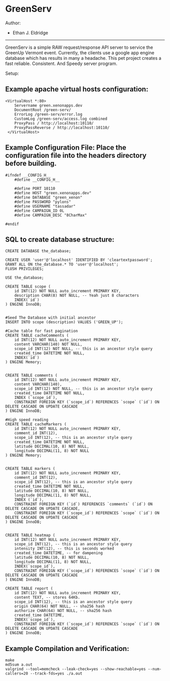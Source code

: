 GreenServ
========================================================================

Author:
- Ethan J. Eldridge


------------------------------------------------------------------------


GreenServ is a simple RAW request/response API server to service the
GreenUp Vermont event. Currently, the clients use a google app engine
database which has results in many a headache. This pet project creates 
a fast reliable. Consistent. And Speedy server program.

Setup:

Example apache virtual hosts configuration:
------------------------------------------------------------------------

	<VirtualHost *:80>
        Servername green.xenonapps.dev
        DocumentRoot /green-serv/
        ErrorLog /green-serv/error.log
        CustomLog /green-serv/access.log combined
        ProxyPass / http://localhost:10110/
        ProxyPassReverse / http://localhost:10110/
     </VirtualHost>

Example Configuration File:
Place the configuration file into the headers directory before building.
------------------------------------------------------------------------

	#ifndef __CONFIG_H__
		#define __CONFIG_H__
	
		#define PORT 10110
		#define HOST "green.xenonapps.dev"
		#define DATABASE "green_xenon"
		#define PASSWORD "pylons"
		#define USERNAME "tassadar"
        #define CAMPAIGN_ID 0L
        #define CAMPAIGN_DESC "8CharMax"
	
	#endif


SQL to create database structure:
------------------------------------------------------------------------

    CREATE DATABASE the_database;
    
    CREATE USER 'user'@'localhost' IDENTIFIED BY 'cleartextpassword';
    GRANT ALL ON the_database.* TO 'user'@'localhost';
    FLUSH PRIVILEGES;
    
    USE the_database;
    
    CREATE TABLE scope (
    	id INT(12) NOT NULL auto_increment PRIMARY KEY,
    	description CHAR(8) NOT NULL, -- Yeah just 8 characters
    	INDEX(`id`)
    ) ENGINE InnoDB;
    
    
    #Seed The Database with initial ancestor
    INSERT INTO scope (description) VALUES ('GREEN_UP');
    
    #Cache table for fast pagination
    CREATE TABLE cacheComments (
    	id INT(12) NOT NULL auto_increment PRIMARY KEY,
    	content VARCHAR(140) NOT NULL,
    	scope_id INT(12) NOT NULL, -- this is an ancestor style query
    	created_time DATETIME NOT NULL,
    	INDEX(`id`)
    ) ENGINE Memory;
    
    
    CREATE TABLE comments (
    	id INT(12) NOT NULL auto_increment PRIMARY KEY,
    	content VARCHAR(140),
    	scope_id INT(12) NOT NULL, -- this is an ancestor style query
    	created_time DATETIME NOT NULL,
    	INDEX (`scope_id`),
    	CONSTRAINT FOREIGN KEY (`scope_id`) REFERENCES `scope` (`id`) ON DELETE CASCADE ON UPDATE CASCADE
    ) ENGINE InnoDB;
    
    #High speed reading
    CREATE TABLE cacheMarkers (
    	id INT(12) NOT NULL auto_increment PRIMARY KEY,
    	comment_id INT(12),
    	scope_id INT(12), -- this is an ancestor style query
    	created_time DATETIME NOT NULL,
    	latitude DECIMAL(10, 8) NOT NULL,
    	longitude DECIMAL(11, 8) NOT NULL
    ) ENGINE Memory;
    
    
    CREATE TABLE markers (
    	id INT(12) NOT NULL auto_increment PRIMARY KEY,
    	comment_id INT(12),
    	scope_id INT(12), -- this is an ancestor style query
    	created_time DATETIME NOT NULL,
    	latitude DECIMAL(10, 8) NOT NULL,
    	longitude DECIMAL(11, 8) NOT NULL,
    	INDEX (`id`),
    	CONSTRAINT FOREIGN KEY (`id`) REFERENCES `comments` (`id`) ON DELETE CASCADE ON UPDATE CASCADE,
    	CONSTRAINT FOREIGN KEY (`scope_id`) REFERENCES `scope` (`id`) ON DELETE CASCADE ON UPDATE CASCADE
    ) ENGINE InnoDB;
    
    
    CREATE TABLE heatmap (
    	id INT(12) NOT NULL auto_increment PRIMARY KEY,
    	scope_id INT(12), -- this is an ancestor style query
    	intensity INT(12), -- this is seconds worked
    	created_time DATETIME, -- for dampening
    	latitude DECIMAL(10, 8) NOT NULL,
    	longitude DECIMAL(11, 8) NOT NULL,
    	INDEX(`scope_id`),
    	CONSTRAINT FOREIGN KEY (`scope_id`) REFERENCES `scope` (`id`) ON DELETE CASCADE ON UPDATE CASCADE
    ) ENGINE InnoDB;
    
    CREATE TABLE report (
		id INT(12) NOT NULL auto_increment PRIMARY KEY,
		content TEXT, -- stores 64Kb.
		scope_id INT(12), -- this is an ancestor style query
		origin CHAR(64) NOT NULL, -- sha256 hash
		authorize CHAR(64) NOT NULL, -- sha256 hash
		created_time DATETIME,
		INDEX(`scope_id`),
		CONSTRAINT FOREIGN KEY (`scope_id`) REFERENCES `scope` (`id`) ON DELETE CASCADE ON UPDATE CASCADE
	) ENGINE InnoDB;


Example Compilation and Verification:
------------------------------------------------------------------------

	make
	md5sum a.out
	valgrind --tool=memcheck --leak-check=yes --show-reachable=yes --num-callers=20 --track-fds=yes ./a.out

